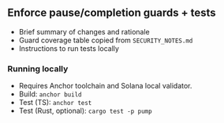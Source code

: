 ## Enforce pause/completion guards + tests

- Brief summary of changes and rationale
- Guard coverage table copied from `SECURITY_NOTES.md`
- Instructions to run tests locally

### Running locally

- Requires Anchor toolchain and Solana local validator.
- Build: `anchor build`
- Test (TS): `anchor test`
- Test (Rust, optional): `cargo test -p pump`